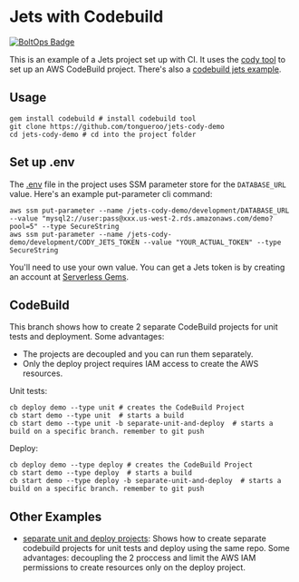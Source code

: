 # Jets with Codebuild

[![BoltOps Badge](https://img.boltops.com/boltops/badges/boltops-badge.png)](https://www.boltops.com)

This is an example of a Jets project set up with CI. It uses the [cody tool](https://cody.run/) to set up an AWS CodeBuild project.  There's also a [codebuild jets example](https://codebuild.cloud/docs/examples/jets/).

## Usage

    gem install codebuild # install codebuild tool
    git clone https://github.com/tongueroo/jets-cody-demo
    cd jets-cody-demo # cd into the project folder

## Set up .env

The [.env](.env) file in the project uses SSM parameter store for the `DATABASE_URL` value.  Here's an example put-parameter cli command:

    aws ssm put-parameter --name /jets-cody-demo/development/DATABASE_URL --value "mysql2://user:pass@xxx.us-west-2.rds.amazonaws.com/demo?pool=5" --type SecureString
    aws ssm put-parameter --name /jets-cody-demo/development/CODY_JETS_TOKEN --value "YOUR_ACTUAL_TOKEN" --type SecureString

You'll need to use your own value. You can get a Jets token is by creating an account at [Serverless Gems](https://www.serverlessgems.com/).

## CodeBuild

This branch shows how to create 2 separate CodeBuild projects for unit tests and deployment. Some advantages:

* The projects are decoupled and you can run them separately.
* Only the deploy project requires IAM access to create the AWS resources.

Unit tests:

    cb deploy demo --type unit # creates the CodeBuild Project
    cb start demo --type unit  # starts a build
    cb start demo --type unit -b separate-unit-and-deploy  # starts a build on a specific branch. remember to git push

Deploy:

    cb deploy demo --type deploy # creates the CodeBuild Project
    cb start demo --type deploy  # starts a build
    cb start demo --type deploy -b separate-unit-and-deploy  # starts a build on a specific branch. remember to git push

## Other Examples

* [separate unit and deploy projects](https://github.com/tongueroo/jets-cody-demo/tree/separate-unit-and-deploy): Shows how to create separate codebuild projects for unit tests and deploy using the same repo. Some advantages: decoupling the 2 proccess and limit the AWS IAM permissions to create resources only on the deploy project.
